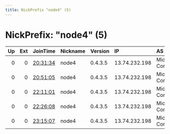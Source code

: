 ```yaml
---
title: NickPrefix "node4" (5)
---
```


# NickPrefix: "node4" (5)

|   Up |   Ext | JoinTime                                                                                            | Nickname   | Version   | IP            | AS                    | CC   |   ORp |   Dirp | OS    | Contact   |   eFamMembers |
|-----:|------:|:----------------------------------------------------------------------------------------------------|:-----------|:----------|:--------------|:----------------------|:-----|------:|-------:|:------|:----------|--------------:|
|    0 |     0 | [20:31:34](https://metrics.torproject.org/rs.html#details/97EEE35108BFC7E3C598AD96F5D6EFD316CF384A) | node4      | 0.4.3.5   | 13.74.232.198 | Microsoft Corporation | ie   |  5037 |      0 | Linux | None      |             1 |
|    0 |     0 | [20:51:05](https://metrics.torproject.org/rs.html#details/F344D7C38025214960D4D84F278590BEB9EE0C37) | node4      | 0.4.3.5   | 13.74.232.198 | Microsoft Corporation | ie   |  5037 |      0 | Linux | None      |             1 |
|    0 |     0 | [22:11:01](https://metrics.torproject.org/rs.html#details/47FBB42DBA0717F419609B75B23E56359FA16298) | node4      | 0.4.3.5   | 13.74.232.198 | Microsoft Corporation | ie   |  5037 |      0 | Linux | None      |             1 |
|    0 |     0 | [22:26:08](https://metrics.torproject.org/rs.html#details/2FCD353EDAD90EEAA522EB0D48FEDA9ABCCEC9B5) | node4      | 0.4.3.5   | 13.74.232.198 | Microsoft Corporation | ie   |  5037 |      0 | Linux | None      |             1 |
|    0 |     0 | [23:15:07](https://metrics.torproject.org/rs.html#details/D5F1BC010F40A0008876DA80C8A5E1A019662AE5) | node4      | 0.4.3.5   | 13.74.232.198 | Microsoft Corporation | ie   |  5037 |      0 | Linux | None      |             1 |
